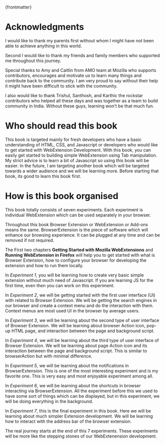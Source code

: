 {frontmatter}

# Acknowledgments

I would like to thank my parents first without whom I might have not been able to achieve anything in this world.

Second I would like to thank my friends and family members who supported me throughout this journey.

Special thanks to Amy and Caitlin from AMO team at Mozilla who supports contributors, encourages and motivate us to learn many things and contribute back to the community. I am very proud to say without their help it might have been difficult to stick with the community.

I also would like to thank Trishul, Santhosh, and Karthic the rockstar contributors who helped all these days and was together as a team to build community in India. Without these guys, learning won't be that much fun.

# Who should read this book

This book is targeted mainly for fresh developers who have a basic understanding of HTML, CSS, and Javascript or developers who would like to get started with WebExtension Development. With this book, you can easily get started to building simple WebExtension using Tab manipulation. My strict advice is to learn a bit of Javascript so using this book will be easier. In the future, I am targeting another book which will be targeted towards a wider audience and we will be learning more. Before starting that book, its good to learn this book first.

# How is this book organised

This book totally consists of seven experiments. Each experiment is individual WebExtension which can be used separately in your browser.  

Throughout this book Browser Extension or WebExtension or Add-ons means the same. BrowserExtension is the piece of software which will enhance our browsing experience. It can be plugged at any time and can be removed if not required.

The First two chapters **Getting Started with Mozilla WebExtensions** and **Running WebExtension in Firefox** will help you to get started with what is Browser Extension, how to configure your browser for developing the extension and how to run them locally.

In *Experiment 1*, you will be learning how to create very basic simple extension without much need of Javascript. If you are learning JS for the first time, even then you can work on this experiment.

In *Experiment 2*, we will be getting started with the first user interface (UI) with related to Browser Extension. We will be getting the search engines in our browser and create a context menu and do the interaction with them. Context menus are most used UI in the browser by average users.

In *Experiment 3*, we will be learning about the second type of user interface of Browser Extension.  We will be learning about browser Action icon, pop-up HTML page, and interaction between the page and background script.

In *Experiment 4*, we will be learning about the third type of user interface of Browser Extension.  We will be learning about page Action icon and its interaction between the page and background script. This is similar to browserAction but with minimal difference.

In *Experiment 5*, we will be learning about the notifications in BrowserExtension.   This is one of the most interesting experiment and is my favorite one. This is very easy and most enjoyable experiment among all.

In *Experiment 6*, we will be learning about the shortcuts in browser interacting via BrowserExtension.   All the experiment before this we used to have some sort of things which can be displayed, but in this experiment, we will be doing everything in the background.

In *Experiment 7*,  this is the final experiment in this book. Here we will be learning about much simpler Extension development. We will be learning how to interact with the address bar of the browser extension.

The real journey starts at the end of this 7 experiments. These experiments will be more like the stepping stones of our WebExtenension development. 